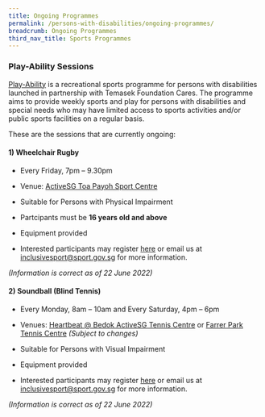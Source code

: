 ```yaml
---
title: Ongoing Programmes
permalink: /persons-with-disabilities/ongoing-programmes/
breadcrumb: Ongoing Programmes
third_nav_title: Sports Programmes
---
```

### Play-Ability Sessions
[Play-Ability](https://www.temasekfoundation-cares.org.sg/journal/13/the-joy-of-play) is a recreational sports programme for persons with disabilities launched in partnership with Temasek Foundation Cares. The programme aims to provide weekly sports and play for persons with disabilities and special needs who may have limited access to sports activities and/or public sports facilities on a regular basis. 

These are the sessions that are currently ongoing: 

#### 1) **Wheelchair Rugby**

* Every Friday, 7pm – 9.30pm

* Venue: [ActiveSG Toa Payoh Sport Centre](https://www.myactivesg.com/Facilities/toa-payoh-sports-centre)

* Suitable for Persons with Physical Impairment

* Partcipants must be **16 years old and above**

* Equipment provided

* Interested participants may register [here](https://go.gov.sg/dsmp-mailinglist) or email us at [inclusivesport@sport.gov.sg](inclusivesport@sport.gov.sg) for more information. 

*(Information is correct as of 22 June 2022)*


#### 2) **Soundball (Blind Tennis)**

* Every Monday, 8am – 10am and Every Saturday, 4pm – 6pm

* Venues: [Heartbeat @ Bedok ActiveSG Tennis Centre](https://www.myactivesg.com/Facilities/heartbeat-bedok-activesg-tennis-centre) or [Farrer Park Tennis Centre](https://www.myactivesg.com/Facilities/farrer-park-tennis-centre) *(Subject to changes)*

* Suitable for Persons with Visual Impairment

* Equipment provided

* Interested participants may register [here](https://go.gov.sg/dsmp-mailinglist) or email us at [inclusivesport@sport.gov.sg](inclusivesport@sport.gov.sg) for more information.

*(Information is correct as of 22 June 2022)*